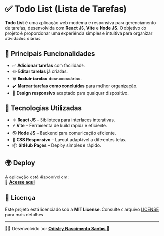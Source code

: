 # ✅ Todo List (Lista de Tarefas)

**Todo List** é uma aplicação web moderna e responsiva para gerenciamento de tarefas, desenvolvida com **React JS**, **Vite** e **Node JS**. O objetivo do projeto é proporcionar uma experiência simples e intuitiva para organizar atividades diárias.  

## 🌟 Principais Funcionalidades

- ✅ **Adicionar tarefas** com facilidade.  
- ✏️ **Editar tarefas** já criadas.  
- 🗑️ **Excluir tarefas** desnecessárias.  
- ✔️ **Marcar tarefas como concluídas** para melhor organização.  
- 📱 **Design responsivo** adaptado para qualquer dispositivo.  

## 🚀 Tecnologias Utilizadas

- ⚛️ **React JS** – Biblioteca para interfaces interativas.  
- ⚡ **Vite** – Ferramenta de build rápida e eficiente.  
- 🌎 **Node JS** – Backend para comunicação eficiente.  
- 🎨 **CSS Responsivo** – Layout adaptável a diferentes telas.  
- 📦 **GitHub Pages** – Deploy simples e rápido.  

## 🌍 Deploy

A aplicação está disponível em:  
🔗 **[Acesse aqui](https://OdisleyS.github.io/Todo-list-React)**  

## 📝 Licença

Este projeto está licenciado sob a **MIT License**. Consulte o arquivo [LICENSE](LICENSE) para mais detalhes.  

---  

👨‍💻 Desenvolvido por **[Odisley Nascimento Santos ](https://github.com/OdisleyS)** 🚀
